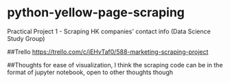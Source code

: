 # python-yellow-page-scraping
Practical Project 1 - Scraping HK companies' contact info (Data Science Study Group)

##Trello
https://trello.com/c/jEHvTaf0/588-marketing-scraping-project

##Thoughts
for ease of visualization, I think the scraping code can be in the format of jupyter notebook, open to other thoughts though
